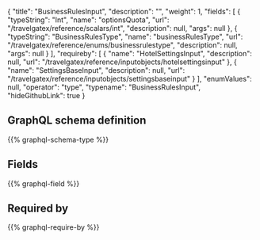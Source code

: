 {
  "title": "BusinessRulesInput",
  "description": "",
  "weight": 1,
  "fields": [
    {
      "typeString": "Int",
      "name": "optionsQuota",
      "url": "/travelgatex/reference/scalars/int",
      "description": null,
      "args": null
    },
    {
      "typeString": "BusinessRulesType",
      "name": "businessRulesType",
      "url": "/travelgatex/reference/enums/businessrulestype",
      "description": null,
      "args": null
    }
  ],
  "requireby": [
    {
      "name": "HotelSettingsInput",
      "description": null,
      "url": "/travelgatex/reference/inputobjects/hotelsettingsinput"
    },
    {
      "name": "SettingsBaseInput",
      "description": null,
      "url": "/travelgatex/reference/inputobjects/settingsbaseinput"
    }
  ],
  "enumValues": null,
  "operator": "type",
  "typename": "BusinessRulesInput",
  "hideGithubLink": true
}
## GraphQL schema definition

{{% graphql-schema-type %}}

## Fields

{{% graphql-field %}}

## Required by

{{% graphql-require-by %}}
